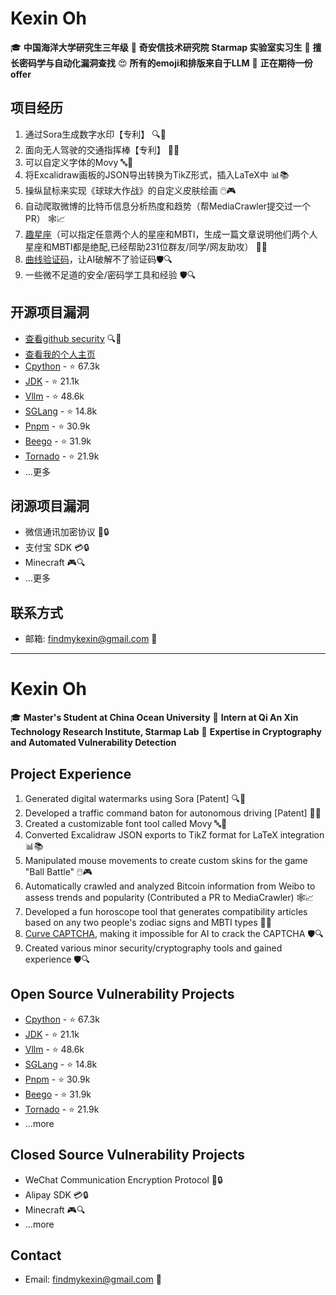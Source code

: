 # Kexin Oh

🎓 **中国海洋大学研究生三年级**
🏢 **奇安信技术研究院 Starmap 实验室实习生**
🔑 **擅长密码学与自动化漏洞查找**
😍 **所有的emoji和排版来自于LLM**
🦒 **正在期待一份offer**

## 项目经历

1. 通过Sora生成数字水印【专利】 🔍🔐
2. 面向无人驾驶的交通指挥棒【专利】 🚗🔧
3. 可以自定义字体的Movy 🔤🎨
4. 将Excalidraw画板的JSON导出转换为TikZ形式，插入LaTeX中 📊📚
5. 操纵鼠标来实现《球球大作战》的自定义皮肤绘画 🖱️🎮
6. 自动爬取微博的比特币信息分析热度和趋势（帮MediaCrawler提交过一个PR） 🕸️📈
7. [趣星座](http://www.funxingzuo.top)（可以指定任意两个人的星座和MBTI，生成一篇文章说明他们两个人星座和MBTI都是绝配,已经帮助231位群友/同学/网友助攻） 🌟🔮
8. [曲线验证码](https://kexinoh.github.io/Curve-Puzzle-CAPTCHA/)，让AI破解不了验证码🛡️🔍
9. 一些微不足道的安全/密码学工具和经验 🛡️🔍

## 开源项目漏洞
- [查看github security](https://github.com/advisories?query=credit%3Akexinoh) 🔍🐛
- [查看我的个人主页](http://qiniu.funxingzuo.top/kexinoh-cv.html)
- [Cpython](https://github.com/python/cpython) - ⭐ 67.3k
- [JDK](https://github.com/openjdk/jdk) - ⭐ 21.1k
- [Vllm](https://github.com/vllm-project/vllm) - ⭐ 48.6k
- [SGLang](https://github.com/sgl-project/sglang) - ⭐ 14.8k
- [Pnpm](https://github.com/pnpm/pnpm) - ⭐ 30.9k
- [Beego](https://github.com/beego/beego) - ⭐ 31.9k
- [Tornado](https://github.com/tornadoweb/tornado) - ⭐ 21.9k
- ...更多

## 闭源项目漏洞
- 微信通讯加密协议 📱🔒
- 支付宝 SDK 💳🔒
- Minecraft 🎮🔍
- ...更多

## 联系方式
- 邮箱: [findmykexin@gmail.com](mailto:findmykexin@gmail.com) 📧

---

# Kexin Oh

🎓 **Master's Student at China Ocean University**
🏢 **Intern at Qi An Xin Technology Research Institute, Starmap Lab**
🔑 **Expertise in Cryptography and Automated Vulnerability Detection**

## Project Experience

1. Generated digital watermarks using Sora [Patent] 🔍🔐
2. Developed a traffic command baton for autonomous driving [Patent] 🚗🔧
3. Created a customizable font tool called Movy 🔤🎨
4. Converted Excalidraw JSON exports to TikZ format for LaTeX integration 📊📚
5. Manipulated mouse movements to create custom skins for the game "Ball Battle" 🖱️🎮
6. Automatically crawled and analyzed Bitcoin information from Weibo to assess trends and popularity (Contributed a PR to MediaCrawler) 🕸️📈
7. Developed a fun horoscope tool that generates compatibility articles based on any two people's zodiac signs and MBTI types 🌟🔮
8. [Curve CAPTCHA](https://kexinoh.github.io/Curve-Puzzle-CAPTCHA/), making it impossible for AI to crack the CAPTCHA 🛡️🔍
9. Created various minor security/cryptography tools and gained experience 🛡️🔍

## Open Source Vulnerability Projects
- [Cpython](https://github.com/python/cpython) - ⭐ 67.3k
- [JDK](https://github.com/openjdk/jdk) - ⭐ 21.1k
- [Vllm](https://github.com/vllm-project/vllm) - ⭐ 48.6k
- [SGLang](https://github.com/sgl-project/sglang) - ⭐ 14.8k
- [Pnpm](https://github.com/pnpm/pnpm) - ⭐ 30.9k
- [Beego](https://github.com/beego/beego) - ⭐ 31.9k
- [Tornado](https://github.com/tornadoweb/tornado) - ⭐ 21.9k
- ...more

## Closed Source Vulnerability Projects
- WeChat Communication Encryption Protocol 📱🔒
- Alipay SDK 💳🔒
- Minecraft 🎮🔍
- ...more

## Contact
- Email: [findmykexin@gmail.com](mailto:findmykexin@gmail.com) 📧
